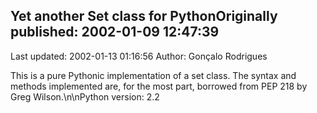 ## Yet another Set class for PythonOriginally published: 2002-01-09 12:47:39 
Last updated: 2002-01-13 01:16:56 
Author: Gonçalo Rodrigues 
 
This is a pure Pythonic implementation of a set class. The syntax and methods implemented are, for the most part, borrowed from PEP 218 by Greg Wilson.\n\nPython version: 2.2